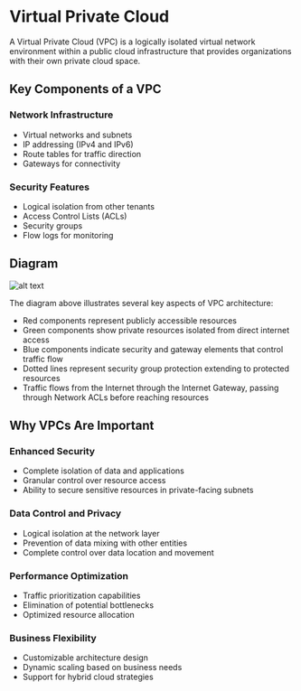 # Virtual Private Cloud

A Virtual Private Cloud (VPC) is a logically isolated virtual network environment within a public cloud infrastructure that provides organizations with their own private cloud space.

## Key Components of a VPC

### Network Infrastructure

- Virtual networks and subnets
- IP addressing (IPv4 and IPv6)
- Route tables for traffic direction
- Gateways for connectivity

### Security Features

- Logical isolation from other tenants
- Access Control Lists (ACLs)
- Security groups
- Flow logs for monitoring

## Diagram

![alt text](image.png)

The diagram above illustrates several key aspects of VPC architecture:

- Red components represent publicly accessible resources
- Green components show private resources isolated from direct internet access
- Blue components indicate security and gateway elements that control traffic flow
- Dotted lines represent security group protection extending to protected resources
- Traffic flows from the Internet through the Internet Gateway, passing through Network ACLs before reaching resources

## Why VPCs Are Important

### Enhanced Security

- Complete isolation of data and applications
- Granular control over resource access
- Ability to secure sensitive resources in private-facing subnets

### Data Control and Privacy

- Logical isolation at the network layer
- Prevention of data mixing with other entities
- Complete control over data location and movement

### Performance Optimization

- Traffic prioritization capabilities
- Elimination of potential bottlenecks
- Optimized resource allocation

### Business Flexibility

- Customizable architecture design
- Dynamic scaling based on business needs
- Support for hybrid cloud strategies
